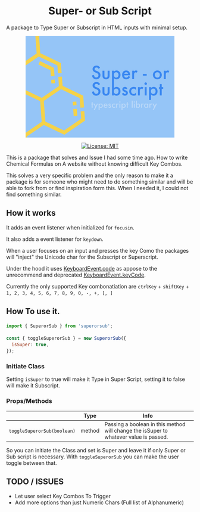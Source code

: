 <h1 align="center">Super- or Sub Script</h1>

A package to Type Super or Subscript in HTML inputs with minimal setup.

<p align="center">
<img  align="center" alt="headerIMG" src="./assets/Super.png" target="_blank" />
</p>
<p align="center">
  <a href="">
    <img alt="License: MIT" src="https://img.shields.io/github/issues/ahwelgemoed/lottie-mendix-widget" target="_blank" />
  </a>
  <br>
</p>

This is a package that solves and Issue I had some time ago. How to write Chemical Formulas on A website without knowing difficult Key Combos.

This solves a very specific problem and the only reason to make it a package is for someone who might need to do something similar and will be able to fork from or find inspiration form this. When I needed it, I could not find something similar.

## How it works

It adds an event listener when initialized for `focusin`.

It also adds a event listener for `keydown`.

When a user focuses on an input and presses the key Como the packages will "inject" the Unicode char for the Subscript or Superscript.

Under the hood it uses [KeyboardEvent.code](https://developer.mozilla.org/en-US/docs/Web/API/KeyboardEvent/code) as appose to the unrecommend and deprecated [KeyboardEvent.keyCode](https://developer.mozilla.org/en-US/docs/Web/API/KeyboardEvent/keyCode).

Currently the only supported Key combonatiation are `ctrlKey` + `shiftKey` + `1, 2, 3, 4, 5, 6, 7, 8, 9, 0, -, +, [, ]`

## How To use it.

```js
import { SuperorSub } from 'superorsub';

const { toggleSuperorSub } = new SuperorSub({
  isSuper: true,
});
```

### Initiate Class

Setting `isSuper` to true will make it Type in Super Script, setting it to false will make it Subscript.

### Props/Methods

|                             | Type   | Info                                                                                  |
| --------------------------- | ------ | ------------------------------------------------------------------------------------- |
| `toggleSuperorSub(boolean)` | method | Passing a boolean in this method will change the isSuper to whatever value is passed. |

So you can initiate the Class and set is Super and leave it if only Super or Sub script is necessary. With `toggleSuperorSub` you can make the user toggle between that.

## TODO / ISSUES

- Let user select Key Combos To Trigger
- Add more options than just Numeric Chars (Full list of Alphanumeric)
